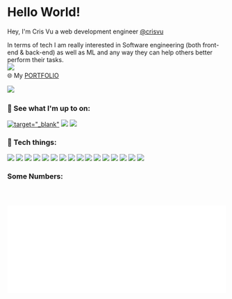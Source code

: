 # Hello World! 
<!-- <img src="https://raw.githubusercontent.com/MartinHeinz/MartinHeinz/master/wave.gif" width="3px">  -->
Hey, I'm Cris Vu a web development engineer [@crisvu](https://www.vietanhvu.com) 
<!-- and a Computer Science and Master of Management student [@The University of British Columbia](https://www.ubc.ca/). I'm also an engagement director [@nwPlus] (https://www.nwplus.io/), the organizers of Western Canada's largest hackathon, and previously worked as an iOS engineering intern [@Tailored Apps](https://www.tailored-apps.com/) and as an undergraduate researcher at The University of British Columbia. -->

In terms of tech I am really interested in Software engineering (both front-end & back-end) as well as ML and any way they can help others better perform their tasks.                                
<img style="text-align: center;" src="https://media4.giphy.com/media/20g3XJ3UPdYsdrvK6L/giphy.gif"/></br>
🌐 My [PORTFOLIO](https://rusianh.github.io/)    
 
![](https://komarev.com/ghpvc/?username=your-github-rusianh&color=blueviolet)


<!--When I'm not busy with the above I enjoy doing crosswords, taking and editing photos or working on my [@YouTube](https://youtube.com/c/rusianh) channel.

🌐 My [PORTFOLIO](https://rusianh.github.io/)-->


### 👀 See what I'm up to on:
[![target="_blank"](https://img.shields.io/badge/facebook-informational?style=flat-square&logo=Facebook&logoColor=white&link=https://www.facebook.com/in/sophiemb/)](https://www.facebook.com/crisvuprogramming/)
[![](https://img.shields.io/badge/Instagram-purple?style=flat-square&logo=Instagram&logoColor=white&link=https://www.instagram.com/sophiemberger/)](https://www.instagram.com/rememberth3name/)
[![](https://img.shields.io/badge/LinkedIn-informational?style=flat-square&logo=LinkedIn&logoColor=white&link=https://www.linkedin.com/in/sophiemb/)](https://www.linkedin.com/in/rusianh/)
<!-- [![](https://img.shields.io/badge/YouTube-red?style=flat-square&logo=YouTube&logoColor=white&link=https://youtube.com/c/SophieBergerCreates)](https://youtube.com/c/vietanhvu.com)
[![](https://img.shields.io/badge/Twitter-blue?style=flat-square&logo=Twitter&logoColor=white&link=https://twitter.com/bergermsophie)](https://twitter.com/rusianhh) -->

### 👾 Tech things:
![](https://img.shields.io/badge/Python-informational?style=flat-square&logo=Python&logoColor=white)
![](https://img.shields.io/badge/Java-critical?style=flat-square&logo=Java)
![](https://img.shields.io/badge/Swift-black?style=flat-square&logo=Swift)
![](https://img.shields.io/badge/Firebase-black?style=flat-square&logo=Firebase)
![](https://img.shields.io/badge/React-black?style=flat-square&logo=React)
![](https://img.shields.io/badge/HTML5-orange?style=flat-square&logo=HTML5&logoColor=white)
![](https://img.shields.io/badge/CSS3-blue?style=flat-square&logo=CSS3&logoColor=white)
![](https://img.shields.io/badge/C-yellow?style=flat-square&logo=C&logoColor=white)
![](https://img.shields.io/badge/C++-informational?style=flat-square&logo=C&logoColor=white)
![](https://img.shields.io/badge/Kotlin-informational?style=flat-square&logo=Kotlin&logoColor=white)
![](https://img.shields.io/badge/JavaScript-black?style=flat-square&logo=JavaScript)
![](https://img.shields.io/badge/PHP-black?style=flat-square&logo=php)
![](https://img.shields.io/badge/Tensorflow-orange?style=flat-square&logo=Tensorflow&logoColor=white)
![](https://img.shields.io/badge/Numpy-informational?style=flat-square&logo=Numpy&logoColor=white)
![](https://img.shields.io/badge/GitHub-black?style=flat-square&logo=GitHub)
![](https://img.shields.io/badge/Git-orange?style=flat-square&logo=Git&logoColor=white)



### Some Numbers: 
<!-- <a href="https://github.com/rusianh">
  <img align="center" src="https://github-readme-stats.vercel.app/api?username=rusianh&show_icons=true&include_all_commits=true&theme=tokyonight" alt="rusianh's github stats" />
</a>
<a href="https://github.com/rusianh">
  <img align="center" src="https://github-readme-stats.vercel.app/api/top-langs/?username=rusianh&layout=compact&show_icons=true&theme=tokyonight" /> -->
</a>
<br>
</hr>

###

<img src="https://github.com/rusianh/rusianh/blob/main/rusianh1.svg"/>
